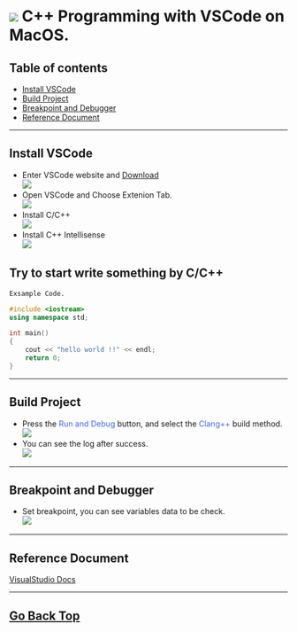 # ![](https://drive.google.com/uc?id=10INx5_pkhMcYRdx_OO4rXNXxcsvPtBYq) C++ Programming with VSCode on MacOS.

<!--ts-->
## Table of contents
* [Install VSCode](#install-vscode)
* [Build Project](#build-project)
* [Breakpoint and Debugger](#breakpoint-and-debugger)
* [Reference Document](#reference-document)
<!--te-->

---

## Install VSCode
- Enter VSCode website and  [Download](https://code.visualstudio.com/) <br>
  ![](https://drive.google.com/uc?id=1gZ61xnfWpqUg1iJQi6tDvK4KuCrK5d91)
- Open VSCode and Choose Extenion Tab. <br>
  ![](https://drive.google.com/uc?id=10WqmHhcyj8dOZCbPz1tQ4ZYApt1p1_Vz)
- Install C/C++ <br>
  ![](https://drive.google.com/uc?id=1z-EOAntNa9mg_8syyvIubaq-pPLPv2DC)
- Install C++ Intellisense <br>
  ![](https://drive.google.com/uc?id=1JFgVmlogyHYbCWtde7v4fCzj-pufZl9o)


## Try to start write something by C/C++
`Exsample Code.`
```c++
#include <iostream>
using namespace std;

int main()
{
    cout << "hello world !!" << endl;
    return 0;
}
```
---

## Build Project
- Press the <font color=#4169e1>Run and Debug</font> button, and select the <font color=#4169e1>Clang++</font> build method. <br>
  ![](https://drive.google.com/uc?id=1hhmOE6ttKAx4AGdhXPo9POkULMmpCUzc)
- You can see the log after success. <br>
  ![](https://drive.google.com/uc?id=1tHWVpl0JaQX-1sS6k56ET5G3n-hQPyM4)

---

## Breakpoint and Debugger
- Set breakpoint, you can see variables data to be check. <br>
  ![](https://drive.google.com/uc?id=1H_KzIV95LrBaKQJB0ykxHdfQRLlA9fGM)

---

## Reference Document
[VisualStudio Docs](https://code.visualstudio.com/docs/languages/cpp)

---
<!--ts-->
## [Go Back Top](#table-of-contents)
<!--te-->